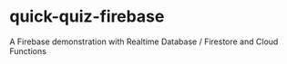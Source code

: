 # quick-quiz-firebase
A Firebase demonstration with Realtime Database / Firestore and Cloud Functions
